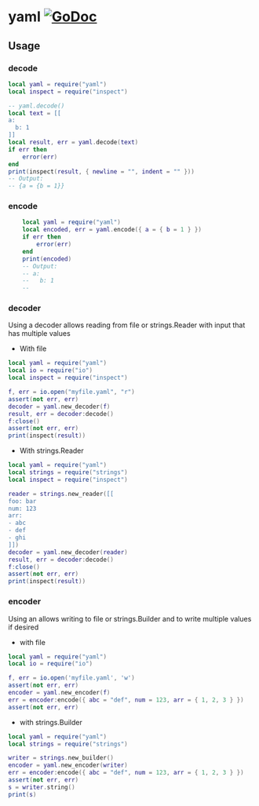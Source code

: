 # yaml [![GoDoc](https://godoc.org/github.com/lovercode/gopher-lua-libs/yaml?status.svg)](https://godoc.org/github.com/lovercode/gopher-lua-libs/yaml)

## Usage

### decode

```lua
local yaml = require("yaml")
local inspect = require("inspect")

-- yaml.decode()
local text = [[
a:
  b: 1
]]
local result, err = yaml.decode(text)
if err then
    error(err)
end
print(inspect(result, { newline = "", indent = "" }))
-- Output:
-- {a = {b = 1}}
```

### encode

```lua
    local yaml = require("yaml")
    local encoded, err = yaml.encode({ a = { b = 1 } })
    if err then
        error(err)
    end
    print(encoded)
    -- Output:
    -- a:
    --   b: 1
    --
```

### decoder

Using a decoder allows reading from file or strings.Reader with input that has multiple values

- With file

```lua
local yaml = require("yaml")
local io = require("io")
local inspect = require("inspect")

f, err = io.open("myfile.yaml", "r")
assert(not err, err)
decoder = yaml.new_decoder(f)
result, err = decoder:decode()
f:close()
assert(not err, err)
print(inspect(result))
```

- With strings.Reader

```lua
local yaml = require("yaml")
local strings = require("strings")
local inspect = require("inspect")

reader = strings.new_reader([[
foo: bar
num: 123
arr:
- abc
- def
- ghi
]])
decoder = yaml.new_decoder(reader)
result, err = decoder:decode()
f:close()
assert(not err, err)
print(inspect(result))
```

### encoder

Using an allows writing to file or strings.Builder and to write multiple values if desired

- with file

```lua
local yaml = require("yaml")
local io = require("io")

f, err = io.open('myfile.yaml', 'w')
assert(not err, err)
encoder = yaml.new_encoder(f)
err = encoder:encode({ abc = "def", num = 123, arr = { 1, 2, 3 } })
assert(not err, err)
```

- with strings.Builder

```lua
local yaml = require("yaml")
local strings = require("strings")

writer = strings.new_builder()
encoder = yaml.new_encoder(writer)
err = encoder:encode({ abc = "def", num = 123, arr = { 1, 2, 3 } })
assert(not err, err)
s = writer.string()
print(s)
```